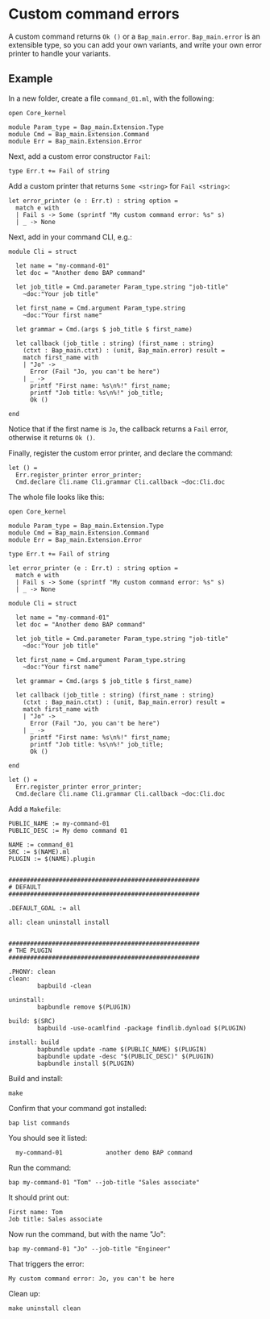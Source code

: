 # Custom command errors

A custom command returns `Ok ()` or a `Bap_main.error`. `Bap_main.error` is an extensible type, so you can add your own variants, and write your own error printer to handle your variants.


## Example

In a new folder, create a file `command_01.ml`, with the following:

```
open Core_kernel

module Param_type = Bap_main.Extension.Type
module Cmd = Bap_main.Extension.Command
module Err = Bap_main.Extension.Error
```

Next, add a custom error constructor `Fail`:

```
type Err.t += Fail of string
```

Add a custom printer that returns `Some <string>` for `Fail <string>`:

```
let error_printer (e : Err.t) : string option =
  match e with
  | Fail s -> Some (sprintf "My custom command error: %s" s)
  | _ -> None
```

Next, add in your command CLI, e.g.:

```
module Cli = struct

  let name = "my-command-01"
  let doc = "Another demo BAP command"

  let job_title = Cmd.parameter Param_type.string "job-title"
    ~doc:"Your job title"

  let first_name = Cmd.argument Param_type.string
    ~doc:"Your first name"

  let grammar = Cmd.(args $ job_title $ first_name)

  let callback (job_title : string) (first_name : string)
    (ctxt : Bap_main.ctxt) : (unit, Bap_main.error) result =
    match first_name with
    | "Jo" ->
      Error (Fail "Jo, you can't be here")
    | _ ->
      printf "First name: %s\n%!" first_name;
      printf "Job title: %s\n%!" job_title;
      Ok ()

end
```

Notice that if the first name is `Jo`, the callback returns a `Fail` error, otherwise it returns `Ok ()`.

Finally, register the custom error printer, and declare the command:

```
let () =
  Err.register_printer error_printer;
  Cmd.declare Cli.name Cli.grammar Cli.callback ~doc:Cli.doc
```

The whole file looks like this:

```
open Core_kernel

module Param_type = Bap_main.Extension.Type
module Cmd = Bap_main.Extension.Command
module Err = Bap_main.Extension.Error

type Err.t += Fail of string

let error_printer (e : Err.t) : string option =
  match e with
  | Fail s -> Some (sprintf "My custom command error: %s" s)
  | _ -> None

module Cli = struct

  let name = "my-command-01"
  let doc = "Another demo BAP command"

  let job_title = Cmd.parameter Param_type.string "job-title"
    ~doc:"Your job title"

  let first_name = Cmd.argument Param_type.string
    ~doc:"Your first name"

  let grammar = Cmd.(args $ job_title $ first_name)

  let callback (job_title : string) (first_name : string)
    (ctxt : Bap_main.ctxt) : (unit, Bap_main.error) result =
    match first_name with
    | "Jo" ->
      Error (Fail "Jo, you can't be here")
    | _ ->
      printf "First name: %s\n%!" first_name;
      printf "Job title: %s\n%!" job_title;
      Ok ()

end

let () =
  Err.register_printer error_printer;
  Cmd.declare Cli.name Cli.grammar Cli.callback ~doc:Cli.doc
```

Add a `Makefile`:

```
PUBLIC_NAME := my-command-01
PUBLIC_DESC := My demo command 01

NAME := command_01
SRC := $(NAME).ml
PLUGIN := $(NAME).plugin


#####################################################
# DEFAULT
#####################################################

.DEFAULT_GOAL := all

all: clean uninstall install


#####################################################
# THE PLUGIN
#####################################################

.PHONY: clean
clean:
        bapbuild -clean

uninstall:
        bapbundle remove $(PLUGIN)

build: $(SRC)
        bapbuild -use-ocamlfind -package findlib.dynload $(PLUGIN)

install: build
        bapbundle update -name $(PUBLIC_NAME) $(PLUGIN)
        bapbundle update -desc "$(PUBLIC_DESC)" $(PLUGIN)
        bapbundle install $(PLUGIN)
```

Build and install:

```
make
```

Confirm that your command got installed:

```
bap list commands
```

You should see it listed:

```
  my-command-01            another demo BAP command
```

Run the command:

```
bap my-command-01 "Tom" --job-title "Sales associate"
```

It should print out:

```
First name: Tom
Job title: Sales associate
```

Now run the command, but with the name "Jo":

```
bap my-command-01 "Jo" --job-title "Engineer"
```

That triggers the error:

```
My custom command error: Jo, you can't be here
```

Clean up:

```
make uninstall clean
```

